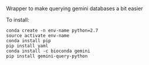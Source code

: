 Wrapper to make querying gemini databases a bit easier

To install:
```
conda create -n env-name python=2.7
source activate env-name
conda install pip
pip install yaml
conda install -c bioconda gemini
pip install gemini-query-python
```
